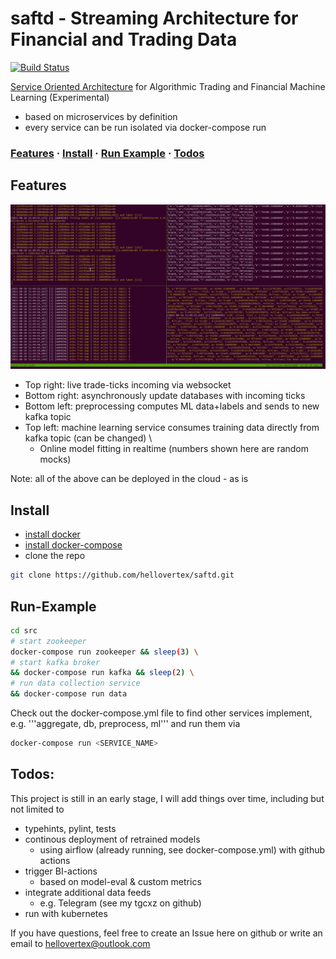 [comment]: <> (# I-PAT: Infrastructure POC for Algorithmic Trading)

# saftd - Streaming Architecture for Financial and Trading Data

[![Build Status](https://travis-ci.com/hellovertex/tmp.svg?token=RSzMFMtF1pv4mes5psTZ&branch=master)](https://travis-ci.org/hellovertex/tmp)

[Service Oriented Architecture](https://en.wikipedia.org/wiki/Service-oriented_architecture) for Algorithmic Trading and Financial Machine Learning (Experimental)
- based on microservices by definition
- every service can be run isolated via docker-compose run <service-name>

### [Features](#features) · [Install](#install) · [Run Example](#run-example) · [Todos](#todos)


## Features
![screen-gif](./demo.gif)

- Top right: live trade-ticks incoming via websocket
- Bottom right: asynchronously update databases with incoming ticks
- Bottom left: preprocessing computes ML data+labels and sends to new kafka topic
- Top left: machine learning service consumes training data directly from kafka topic (can be changed) \
  - Online model fitting in realtime (numbers shown here are random mocks)

Note: all of the above can be deployed in the cloud - as is

## Install
  - [install docker](https://docs.docker.com/engine/install/)
  - [install docker-compose](https://docs.docker.com/compose/install/)
  - clone the repo
```sh
git clone https://github.com/hellovertex/saftd.git
``` 

## Run-Example
```sh
cd src
# start zookeeper
docker-compose run zookeeper && sleep(3) \
# start kafka broker
&& docker-compose run kafka && sleep(2) \
# run data collection service
&& docker-compose run data
```
Check out the docker-compose.yml file to find other services implement, e.g. '''aggregate, db, preprocess, ml''' and run them via
```sh
docker-compose run <SERVICE_NAME>
```

## Todos:
This project is still in an early stage, I will add things over time, including but not limited to 
- typehints, pylint, tests
- continous deployment of retrained models 
	 - using airflow (already running, see docker-compose.yml) with github actions
- trigger BI-actions 
	 - based on model-eval & custom metrics
- integrate additional data feeds 
	 - e.g. Telegram (see my tgcxz on github)
- run with kubernetes

If you have questions, feel free to create an Issue here on github or write an email to hellovertex@outlook.com
